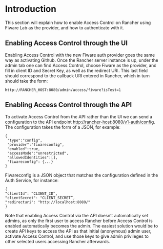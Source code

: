 # Introduction

This section will explain how to enable Access Control on Rancher using Fiware
Lab as the provider, and how to authenticate with it.

## Enabling Access Control through the UI

Enabling Access Control with the new Fiware auth provider goes the same way as
activating Github. Once the Rancher server instance is up, under the admin tab
one can find Access Control, choose Fiware as the provider, and fill in client
ID and Secret Key, as well as the redirect URI. This last field should
correspond to the callback URI entered in Rancher, which in turn should take
the form:

```url
http://RANCHER_HOST:8080/admin/access/fiware?isTest=1
```

## Enabling Access Control through the API

To activate Access Control from the API rather than the UI we can send a
configuration to the API endpoint <http://rancher-host:8080/v1-auth/config>. The
configuration takes the form of a JSON, for example:

```text
{
 "type":"config",
 "provider":"fiwareconfig",
 "enabled":true,
 "accessMode":"unrestricted",
 "allowedIdentities":[],
 "fiwareconfig": {...}
}
```

Fiwareconfig is a JSON object that matches the configuration defined in the
Auth Service, for instance:

```text
{
"clientId": “CLIENT_ID”,
"clientSecret": "CLIENT_SECRET”,
"redirecturi": "http://localhost:8080/"
}
```

Note that enabling Access Control via the API doesn’t automatically set admins,
as only the first user to access Rancher before Access Control is enabled
automatically becomes the admin. The easiest solution would be to create API
keys to access the API as that initial (anonymous) admin user, activate Access
Control, and use those keys to give admin privileges to other selected users
accessing Rancher afterwards.
